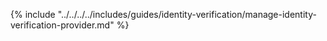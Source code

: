 {% include "../../../../includes/guides/identity-verification/manage-identity-verification-provider.md" %}

